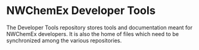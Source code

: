 NWChemEx Developer Tools
========================

The Developer Tools repository stores tools and documentation meant for NWChemEx
developers. It is also the home of files which need to be synchronized among the
various repositories.

